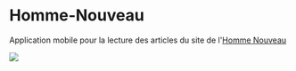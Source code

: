 # Homme-Nouveau
Application mobile pour la lecture des articles du site de l'[Homme Nouveau](https://www.hommenouveau.fr/)

![](https://github.com/BenoitEirik/Homme-Nouveau/blob/main/resources/gif/pr%C3%A9sentation.gif)
